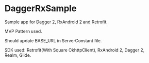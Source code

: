 # DaggerRxSample

Sample app for Dagger 2, RxAndroid 2 and Retrofit.

MVP Pattern used.

Should update BASE_URL in ServerConstant file.

SDK used: Retrofit(With Square OkhttpClient), RxAndroid 2, Dagger 2, Realm, Glide.
